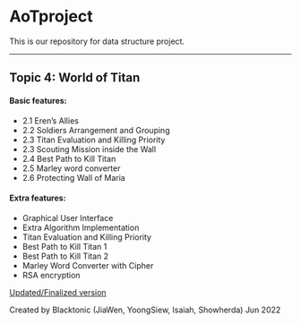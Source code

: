 # AoTproject

This is our repository for data structure project.

---

## Topic 4: World of Titan

#### Basic features:
- 2.1 Eren’s Allies
- 2.2 Soldiers Arrangement and Grouping
- 2.3 Titan Evaluation and Killing Priority
- 2.3 Scouting Mission inside the Wall
- 2.4 Best Path to Kill Titan
- 2.5 Marley word converter
- 2.6 Protecting Wall of Maria

#### Extra features:
- Graphical User Interface	
- Extra Algorithm Implementation	
- Titan Evaluation and Killing Priority	
- Best Path to Kill Titan 1	
- Best Path to Kill Titan 2	
- Marley Word Converter with Cipher
- RSA encryption


[Updated/Finalized version](https://github.com/utsusemi82/AoTproject/blob/master/G804_Blacktonic.zip)

Created by Blacktonic (JiaWen, YoongSiew, Isaiah, Showherda)
Jun 2022


